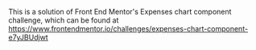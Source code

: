 This is a solution of Front End Mentor's Expenses chart component challenge, which can be found at https://www.frontendmentor.io/challenges/expenses-chart-component-e7yJBUdjwt
